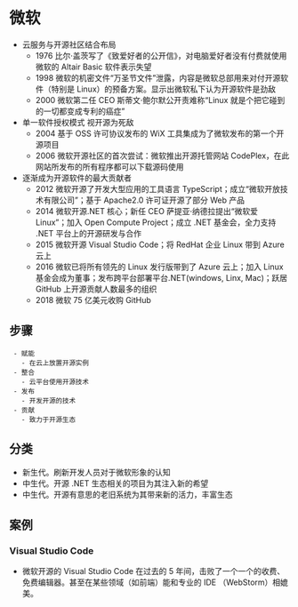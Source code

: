 # 微软

- 云服务与开源社区结合布局
  - 1976 比尔·盖茨写了《致爱好者的公开信》，对电脑爱好者没有付费就使用微软的 Altair Basic 软件表示失望
  - 1998 微软的机密文件“万圣节文件”泄露，内容是微软总部用来对付开源软件（特别是 Linux）的预备方案。显示出微软私下认为开源软件是劲敌
  - 2000 微软第二任 CEO 斯蒂文·鲍尔默公开责难称“Linux 就是个把它碰到的一切都变成专利的癌症”
- 单一软件授权模式 视开源为死敌
  - 2004 基于 OSS 许可协议发布的 WiX 工具集成为了微软发布的第一个开源项目
  - 2006 微软开源社区的首次尝试：微软推出开源托管网站 CodePlex，在此网站所发布的所有程序都可以下载源码使用
- 逐渐成为开源软件的最大贡献者
  - 2012 微软开源了开发大型应用的工具语言 TypeScript；成立“微软开放技术有限公司”；基于 Apache2.0 许可证开源了部分 Web 产品
  - 2014 微软开源.NET 核心；新任 CEO 萨提亚·纳德拉提出“微软爱 Linux”；加入 Open Compute Project；成立 .NET 基金会，全力支持 .NET 平台上的开源研发与合作
  - 2015 微软开源 Visual Studio Code；将 RedHat 企业 Linux 带到 Azure 云上
  - 2016 微软已将所有领先的 Linux 发行版带到了 Azure 云上；加入 Linux 基金会成为董事；发布跨平台部署平台.NET(windows, Linx, Mac)；跃居 GitHub 上开源贡献人数最多的组织
  - 2018 微软 75 亿美元收购 GitHub

## 步骤

```process-step
 - 赋能
   - 在云上放置开源实例
 - 整合
   - 云平台使用开源技术
 - 发布
   - 开发开源的技术
 - 贡献
   - 致力于开源生态
```

## 分类

- 新生代。刷新开发人员对于微软形象的认知
- 中生代。开源 .NET 生态相关的项目为其注入新的希望
- 中生代。开源有意思的老旧系统为其带来新的活力，丰富生态

## 案例

### Visual Studio Code

- 微软开源的 Visual Studio Code 在过去的 5 年间，击败了一个一个的收费、免费编辑器。甚至在某些领域（如前端）能和专业的 IDE （WebStorm）相媲美。
